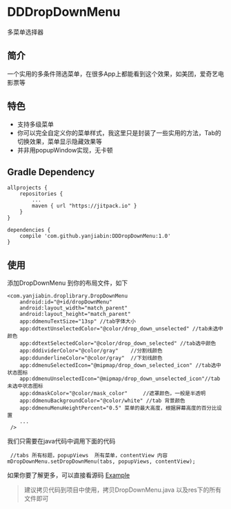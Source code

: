 # DDDropDownMenu
多菜单选择器
## 简介
一个实用的多条件筛选菜单，在很多App上都能看到这个效果，如美团，爱奇艺电影票等

## 特色
 - 支持多级菜单
 - 你可以完全自定义你的菜单样式，我这里只是封装了一些实用的方法，Tab的切换效果，菜单显示隐藏效果等
 - 并非用popupWindow实现，无卡顿

## Gradle Dependency

```
allprojects {
    repositories {
        ...
        maven { url "https://jitpack.io" }
    }
}

dependencies {
    compile 'com.github.yanjiabin:DDDropDownMenu:1.0'
}
```

## 使用
添加DropDownMenu 到你的布局文件，如下
```
<com.yanjiabin.droplibrary.DropDownMenu
    android:id="@+id/dropDownMenu"
    android:layout_width="match_parent"
    android:layout_height="match_parent"
    app:ddmenuTextSize="13sp" //tab字体大小
    app:ddtextUnselectedColor="@color/drop_down_unselected" //tab未选中颜色
    app:ddtextSelectedColor="@color/drop_down_selected" //tab选中颜色
    app:dddividerColor="@color/gray"    //分割线颜色
    app:ddunderlineColor="@color/gray"  //下划线颜色
    app:ddmenuSelectedIcon="@mipmap/drop_down_selected_icon" //tab选中状态图标
    app:ddmenuUnselectedIcon="@mipmap/drop_down_unselected_icon"//tab未选中状态图标
    app:ddmaskColor="@color/mask_color"     //遮罩颜色，一般是半透明
    app:ddmenuBackgroundColor="@color/white" //tab 背景颜色
    app:ddmenuMenuHeightPercent="0.5" 菜单的最大高度，根据屏幕高度的百分比设置
    ...
 />
```
我们只需要在java代码中调用下面的代码

```
 //tabs 所有标题，popupViews  所有菜单，contentView 内容
mDropDownMenu.setDropDownMenu(tabs, popupViews, contentView);
```
如果你要了解更多，可以直接看源码  <a href="https://github.com/dongjunkun/DropDownMenu/blob/master/app/src/main/java/com/yyy/djk/dropdownmenu/MainActivity.java">Example</a>

> 建议拷贝代码到项目中使用，拷贝DropDownMenu.java 以及res下的所有文件即可

